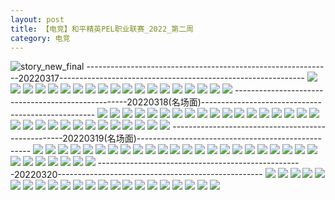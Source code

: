 ```yaml
---
layout: post
title: 【电竞】和平精英PEL职业联赛_2022_第二周
category: 电竞
---
```

![story_new_final](http://rdr022gcy.hd-bkt.clouddn.com/img/story_new_final_0322.png)
-------------------------------------------------------------20220317-------------------------------------------------------------
![](http://rdr022gcy.hd-bkt.clouddn.com/img/pel-0317-1.png)
![](http://rdr022gcy.hd-bkt.clouddn.com/img/pel-0317-2.png)
![](http://rdr022gcy.hd-bkt.clouddn.com/img/pel-0317-3.png)
![](http://rdr022gcy.hd-bkt.clouddn.com/img/pel-0317-4.png)
![](http://rdr022gcy.hd-bkt.clouddn.com/img/pel-0317-5.png)
![](http://rdr022gcy.hd-bkt.clouddn.com/img/pel-0317-6.png)
![](http://rdr022gcy.hd-bkt.clouddn.com/img/pel-0317-7.png)
![](http://rdr022gcy.hd-bkt.clouddn.com/img/pel-0317-8.png)
![](http://rdr022gcy.hd-bkt.clouddn.com/img/pel-0317-9.png)
![](http://rdr022gcy.hd-bkt.clouddn.com/img/pel-0317-10.png)
![](http://rdr022gcy.hd-bkt.clouddn.com/img/pel-0317-11.png)
![](http://rdr022gcy.hd-bkt.clouddn.com/img/pel-0317-12.png)
![](http://rdr022gcy.hd-bkt.clouddn.com/img/pel-0317-13.png)
![](http://rdr022gcy.hd-bkt.clouddn.com/img/pel-0317-14.png)
![](http://rdr022gcy.hd-bkt.clouddn.com/img/pel-0317-15.png)
![](http://rdr022gcy.hd-bkt.clouddn.com/img/pel-0317-16.png)
![](http://rdr022gcy.hd-bkt.clouddn.com/img/pel-0317-17.png)
![](http://rdr022gcy.hd-bkt.clouddn.com/img/pel-0317-18.png)
![](http://rdr022gcy.hd-bkt.clouddn.com/img/pel-0317-19.png)
---------------------------------------------------20220318(名场面)---------------------------------------------------
![](http://rdr022gcy.hd-bkt.clouddn.com/img/pel-0318-new-1.png)
![](http://rdr022gcy.hd-bkt.clouddn.com/img/pel-0318-new-2.png)
![](http://rdr022gcy.hd-bkt.clouddn.com/img/pel-0318-new-3.png)
![](http://rdr022gcy.hd-bkt.clouddn.com/img/pel-0318-new-4.png)
![](http://rdr022gcy.hd-bkt.clouddn.com/img/pel-0318-new-5.png)
![](http://rdr022gcy.hd-bkt.clouddn.com/img/pel-0318-new-6.png)
![](http://rdr022gcy.hd-bkt.clouddn.com/img/pel-0318-new-7.png)
![](http://rdr022gcy.hd-bkt.clouddn.com/img/pel-0318-new-8.png)
![](http://rdr022gcy.hd-bkt.clouddn.com/img/pel-0318-new-9.png)
![](http://rdr022gcy.hd-bkt.clouddn.com/img/pel-0318-new-10.png)
![](http://rdr022gcy.hd-bkt.clouddn.com/img/pel-0318-new-11.png)
![](http://rdr022gcy.hd-bkt.clouddn.com/img/pel-0318-new-12.png)
![](http://rdr022gcy.hd-bkt.clouddn.com/img/pel-0318-new-13.png)
![](http://rdr022gcy.hd-bkt.clouddn.com/img/pel-0318-new-14.png)
![](http://rdr022gcy.hd-bkt.clouddn.com/img/pel-0318-new-15.png)
![](http://rdr022gcy.hd-bkt.clouddn.com/img/pel-0318-new-16.png)
![](http://rdr022gcy.hd-bkt.clouddn.com/img/pel-0318-new-17.png)
![](http://rdr022gcy.hd-bkt.clouddn.com/img/pel-0318-new-18.png)
![](http://rdr022gcy.hd-bkt.clouddn.com/img/pel-0318-new-19.png)
![](http://rdr022gcy.hd-bkt.clouddn.com/img/pel-0318-new-20.png)
![](http://rdr022gcy.hd-bkt.clouddn.com/img/pel-0318-new-21.png)
![](http://rdr022gcy.hd-bkt.clouddn.com/img/pel-0318-new-22.png)
![](http://rdr022gcy.hd-bkt.clouddn.com/img/pel-0318-new-23.png)
![](http://rdr022gcy.hd-bkt.clouddn.com/img/pel-0318-new-24.png)
![](http://rdr022gcy.hd-bkt.clouddn.com/img/pel-0318-new-25.png)
![](http://rdr022gcy.hd-bkt.clouddn.com/img/pel-0318-new-26.png)
![](http://rdr022gcy.hd-bkt.clouddn.com/img/pel-0318-new-27.png)
![](http://rdr022gcy.hd-bkt.clouddn.com/img/pel-0318-new-28.png)
![](http://rdr022gcy.hd-bkt.clouddn.com/img/pel-0318-new-29.png)
![](http://rdr022gcy.hd-bkt.clouddn.com/img/pel-0318-new-30.png)
![](http://rdr022gcy.hd-bkt.clouddn.com/img/pel-0318-new-31.png)
---------------------------------------------------20220319(名场面)---------------------------------------------------
![](http://rdr022gcy.hd-bkt.clouddn.com/img/pel-0319-1.png)
![](http://rdr022gcy.hd-bkt.clouddn.com/img/pel-0319-2.png)
![](http://rdr022gcy.hd-bkt.clouddn.com/img/pel-0319-3.png)
![](http://rdr022gcy.hd-bkt.clouddn.com/img/pel-0319-4.png)
![](http://rdr022gcy.hd-bkt.clouddn.com/img/pel-0319-5.png)
![](http://rdr022gcy.hd-bkt.clouddn.com/img/pel-0319-6.png)
![](http://rdr022gcy.hd-bkt.clouddn.com/img/pel-0319-7.png)
![](http://rdr022gcy.hd-bkt.clouddn.com/img/pel-0319-8.png)
![](http://rdr022gcy.hd-bkt.clouddn.com/img/pel-0319-9.png)
![](http://rdr022gcy.hd-bkt.clouddn.com/img/pel-0319-10.png)
![](http://rdr022gcy.hd-bkt.clouddn.com/img/pel-0319-11.png)
![](http://rdr022gcy.hd-bkt.clouddn.com/img/pel-0319-12.png)
![](http://rdr022gcy.hd-bkt.clouddn.com/img/pel-0319-13.png)
![](http://rdr022gcy.hd-bkt.clouddn.com/img/pel-0319-14.png)
![](http://rdr022gcy.hd-bkt.clouddn.com/img/pel-0319-15.png)
![](http://rdr022gcy.hd-bkt.clouddn.com/img/pel-0319-16.png)
![](http://rdr022gcy.hd-bkt.clouddn.com/img/pel-0319-17.png)
![](http://rdr022gcy.hd-bkt.clouddn.com/img/pel-0319-18.png)
![](http://rdr022gcy.hd-bkt.clouddn.com/img/pel-0319-19.png)
![](http://rdr022gcy.hd-bkt.clouddn.com/img/pel-0319-20.png)
![](http://rdr022gcy.hd-bkt.clouddn.com/img/pel-0319-21.png)
![](http://rdr022gcy.hd-bkt.clouddn.com/img/pel-0319-22.png)
![](http://rdr022gcy.hd-bkt.clouddn.com/img/pel-0319-23.png)
![](http://rdr022gcy.hd-bkt.clouddn.com/img/pel-0319-24.png)
![](http://rdr022gcy.hd-bkt.clouddn.com/img/pel-0319-25.png)
![](http://rdr022gcy.hd-bkt.clouddn.com/img/pel-0319-26.png)
![](http://rdr022gcy.hd-bkt.clouddn.com/img/pel-0319-27.png)
![](http://rdr022gcy.hd-bkt.clouddn.com/img/pel-0319-28.png)
![](http://rdr022gcy.hd-bkt.clouddn.com/img/pel-0319-29.png)
![](http://rdr022gcy.hd-bkt.clouddn.com/img/pel-0319-30.png)
---------------------------------------------------20220320---------------------------------------------------
![](http://rdr022gcy.hd-bkt.clouddn.com/img/pel-final-0320-1.png)
![](http://rdr022gcy.hd-bkt.clouddn.com/img/pel-final-0320-2.png)
![](http://rdr022gcy.hd-bkt.clouddn.com/img/pel-final-0320-3.png)
![](http://rdr022gcy.hd-bkt.clouddn.com/img/pel-final-0320-4.png)
![](http://rdr022gcy.hd-bkt.clouddn.com/img/pel-final-0320-5.png)
![](http://rdr022gcy.hd-bkt.clouddn.com/img/pel-final-0320-6.png)
![](http://rdr022gcy.hd-bkt.clouddn.com/img/pel-final-0320-7.png)
![](http://rdr022gcy.hd-bkt.clouddn.com/img/pel-final-0320-8.png)
![](http://rdr022gcy.hd-bkt.clouddn.com/img/pel-final-0320-9.png)
![](http://rdr022gcy.hd-bkt.clouddn.com/img/pel-final-0320-10.png)
![](http://rdr022gcy.hd-bkt.clouddn.com/img/pel-final-0320-11.png)
![](http://rdr022gcy.hd-bkt.clouddn.com/img/pel-final-0320-12.png)
![](http://rdr022gcy.hd-bkt.clouddn.com/img/pel-final-0320-13.png)
![](http://rdr022gcy.hd-bkt.clouddn.com/img/pel-final-0320-14.png)
![](http://rdr022gcy.hd-bkt.clouddn.com/img/pel-final-0320-15.png)
![](http://rdr022gcy.hd-bkt.clouddn.com/img/pel-final-0320-16.png)
![](http://rdr022gcy.hd-bkt.clouddn.com/img/pel-final-0320-17.png)
![](http://rdr022gcy.hd-bkt.clouddn.com/img/pel-final-0320-18.png)
![](http://rdr022gcy.hd-bkt.clouddn.com/img/pel-final-0320-19.png)
![](http://rdr022gcy.hd-bkt.clouddn.com/img/pel-final-0320-20.png)
![](http://rdr022gcy.hd-bkt.clouddn.com/img/pel-final-0320-21.png)
![](http://rdr022gcy.hd-bkt.clouddn.com/img/pel-final-0320-22.png)